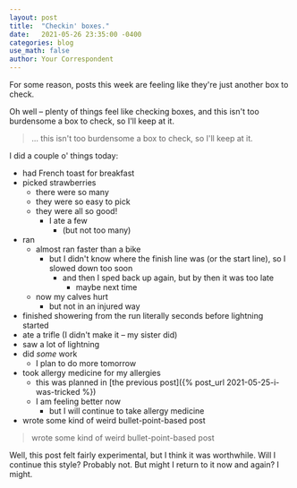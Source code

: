 ```yaml
---
layout: post
title:  "Checkin' boxes."
date:   2021-05-26 23:35:00 -0400
categories: blog
use_math: false
author: Your Correspondent
---
```


For some reason, posts this week are feeling like they're just another box to check.

Oh well &ndash; plenty of things feel like checking boxes, and this isn't too burdensome a box to check, so I'll keep at it.

> ... this isn't too burdensome a box to check, so I'll keep at it.

I did a couple o' things today:
* had French toast for breakfast
* picked strawberries
	* there were so many
	* they were so easy to pick
	* they were all so good!
		* I ate a few
			* (but not too many)
* ran
	* almost ran faster than a bike
		* but I didn't know where the finish line was (or the start line), so I slowed down too soon
			* and then I sped back up again, but by then it was too late
				* maybe next time
	* now my calves hurt
		* but not in an injured way
* finished showering from the run literally seconds before lightning started
* ate a trifle (I didn't make it &ndash; my sister did)
* saw a lot of lightning
* did *some* work
	* I plan to do more tomorrow
* took allergy medicine for my allergies
	* this was planned in [the previous post]({% post_url 2021-05-25-i-was-tricked %})
	* I am feeling better now
		* but I will continue to take allergy medicine
* wrote some kind of weird bullet-point-based post

> wrote some kind of weird bullet-point-based post

Well, this post felt fairly experimental, but I think it was worthwhile. Will I continue this style? Probably not. But might I return to it now and again? I might.



